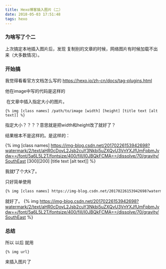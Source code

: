 ```yaml
---
title: Hexo博客插入图片（二）
date: 2018-05-03 17:51:48
tags: hexo
---
```


### 为啥写了个二

上次搞定本地插入图片后，发现 复制别的文章的时候，网络图片有时候加载不出来（大多数情况）。

<!-- more -->

### 开始搞

我觉得看看官方文档怎么写的 https://hexo.io/zh-cn/docs/tag-plugins.html

他在image中写的代码是这样的 

​     在文章中插入指定大小的图片。

```
{% img [class names] /path/to/image [width] [height] [title text [alt text]] %}
```

指定大小？？？？意思就是把width和height改了就好了？

结果根本不是这样的。是这样的：

{% img [class names] https://img-blog.csdn.net/20170226153942698?watermark/2/text/aHR0cDovL2Jsb2cuY3Nkbi5uZXQvU3VnYXJfUmFpbmJvdw==/font/5a6L5L2T/fontsize/400/fill/I0JBQkFCMA==/dissolve/70/gravity/SouthEast [300][200] [title text [alt text]] %}

我就f了个大k了。

只好简单使用

```html
{% img [class names] https://img-blog.csdn.net/20170226153942698?watermark/2/text/aHR0cDovL2Jsb2cuY3Nkbi5uZXQvU3VnYXJfUmFpbmJvdw==/font/5a6L5L2T/fontsize/400/fill/I0JBQkFCMA==/dissolve/70/gravity/SouthEast %}
```
就好了。
{% img  https://img-blog.csdn.net/20170226153942698?watermark/2/text/aHR0cDovL2Jsb2cuY3Nkbi5uZXQvU3VnYXJfUmFpbmJvdw==/font/5a6L5L2T/fontsize/400/fill/I0JBQkFCMA==/dissolve/70/gravity/SouthEast %}

### 总结
所以 以后 就用
```
{% img url}
```
来插入图片了
